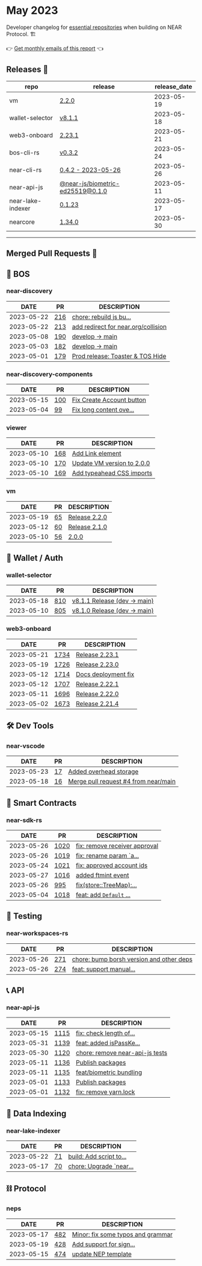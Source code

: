 # May 2023

Developer changelog for [essential repositories](https://near.dev) when building on NEAR Protocol. 🏗️

👉 [Get monthly emails of this report](https://docs.google.com/forms/d/1JfFUbTq3ELUlScJT1UI9PQPuQsv0W2jcTa7P94KrS5U/edit) 👈

## Releases  🎉

| repo | release | release_date |
| --- | --- | --- |
| vm | [2.2.0](https://github.com/NearSocial/VM/releases/tag/2.2.0) | 2023-05-19 |
| wallet-selector | [v8.1.1](https://github.com/near/wallet-selector/releases/tag/v8.1.1) | 2023-05-18 |
| web3-onboard | [2.23.1](https://github.com/blocknative/web3-onboard/releases/tag/2.23.1) | 2023-05-21 |
| bos-cli-rs | [v0.3.2](https://github.com/bos-cli-rs/bos-cli-rs/releases/tag/v0.3.2) | 2023-05-24 |
| near-cli-rs | [0.4.2 - 2023-05-26](https://github.com/near/near-cli-rs/releases/tag/v0.4.2) | 2023-05-26 |
| near-api-js | [@near-js/biometric-ed25519@0.1.0](https://github.com/near/near-api-js/releases/tag/%40near-js/biometric-ed25519%400.1.0) | 2023-05-11 |
| near-lake-indexer | [0.1.23](https://github.com/near/near-lake-indexer/releases/tag/0.1.23) | 2023-05-17 |
| nearcore | [1.34.0](https://github.com/near/nearcore/releases/tag/1.34.0) | 2023-05-30 |

---

## Merged Pull Requests  🚀

## 🚀 BOS

### near-discovery

| DATE | PR | DESCRIPTION |
| --- | --- | --- |
| 2023-05-22 | [216](https://github.com/near/near-discovery/pull/216) | [chore: rebuild js bu...](https://github.com/near/near-discovery/pull/216) |
| 2023-05-22 | [213](https://github.com/near/near-discovery/pull/213) | [add redirect for near.org/collision](https://github.com/near/near-discovery/pull/213) |
| 2023-05-08 | [190](https://github.com/near/near-discovery/pull/190) | [develop -> main](https://github.com/near/near-discovery/pull/190) |
| 2023-05-03 | [182](https://github.com/near/near-discovery/pull/182) | [develop -> main](https://github.com/near/near-discovery/pull/182) |
| 2023-05-01 | [179](https://github.com/near/near-discovery/pull/179) | [Prod release: Toaster & TOS Hide](https://github.com/near/near-discovery/pull/179) |

### near-discovery-components

| DATE | PR | DESCRIPTION |
| --- | --- | --- |
| 2023-05-15 | [100](https://github.com/near/near-discovery-components/pull/100) | [Fix Create Account button](https://github.com/near/near-discovery-components/pull/100) |
| 2023-05-04 | [99](https://github.com/near/near-discovery-components/pull/99) | [Fix long content ove...](https://github.com/near/near-discovery-components/pull/99) |

### viewer

| DATE | PR | DESCRIPTION |
| --- | --- | --- |
| 2023-05-10 | [168](https://github.com/NearSocial/viewer/pull/168) | [Add Link element](https://github.com/NearSocial/viewer/pull/168) |
| 2023-05-10 | [170](https://github.com/NearSocial/viewer/pull/170) | [Update VM version to 2.0.0](https://github.com/NearSocial/viewer/pull/170) |
| 2023-05-10 | [169](https://github.com/NearSocial/viewer/pull/169) | [Add typeahead CSS imports](https://github.com/NearSocial/viewer/pull/169) |

### vm

| DATE | PR | DESCRIPTION |
| --- | --- | --- |
| 2023-05-19 | [65](https://github.com/NearSocial/VM/pull/65) | [Release 2.2.0](https://github.com/NearSocial/VM/pull/65) |
| 2023-05-12 | [60](https://github.com/NearSocial/VM/pull/60) | [Release 2.1.0](https://github.com/NearSocial/VM/pull/60) |
| 2023-05-10 | [56](https://github.com/NearSocial/VM/pull/56) | [2.0.0](https://github.com/NearSocial/VM/pull/56) |

## 🔑 Wallet / Auth

### wallet-selector

| DATE | PR | DESCRIPTION |
| --- | --- | --- |
| 2023-05-18 | [810](https://github.com/near/wallet-selector/pull/810) | [v8.1.1 Release (dev -> main)](https://github.com/near/wallet-selector/pull/810) |
| 2023-05-10 | [805](https://github.com/near/wallet-selector/pull/805) | [v8.1.0 Release (dev -> main)](https://github.com/near/wallet-selector/pull/805) |

### web3-onboard

| DATE | PR | DESCRIPTION |
| --- | --- | --- |
| 2023-05-21 | [1734](https://github.com/blocknative/web3-onboard/pull/1734) | [Release 2.23.1](https://github.com/blocknative/web3-onboard/pull/1734) |
| 2023-05-19 | [1726](https://github.com/blocknative/web3-onboard/pull/1726) | [Release 2.23.0](https://github.com/blocknative/web3-onboard/pull/1726) |
| 2023-05-12 | [1714](https://github.com/blocknative/web3-onboard/pull/1714) | [Docs deployment fix](https://github.com/blocknative/web3-onboard/pull/1714) |
| 2023-05-12 | [1707](https://github.com/blocknative/web3-onboard/pull/1707) | [Release 2.22.1](https://github.com/blocknative/web3-onboard/pull/1707) |
| 2023-05-11 | [1696](https://github.com/blocknative/web3-onboard/pull/1696) | [Release 2.22.0](https://github.com/blocknative/web3-onboard/pull/1696) |
| 2023-05-02 | [1673](https://github.com/blocknative/web3-onboard/pull/1673) | [Release 2.21.4](https://github.com/blocknative/web3-onboard/pull/1673) |

## 🛠️ Dev Tools

### near-vscode

| DATE | PR | DESCRIPTION |
| --- | --- | --- |
| 2023-05-23 | [17](https://github.com/near/near-vscode/pull/17) | [Added overhead storage](https://github.com/near/near-vscode/pull/17) |
| 2023-05-18 | [16](https://github.com/near/near-vscode/pull/16) | [Merge pull request #4 from near/main](https://github.com/near/near-vscode/pull/16) |

## 📝 Smart Contracts

### near-sdk-rs

| DATE | PR | DESCRIPTION |
| --- | --- | --- |
| 2023-05-26 | [1020](https://github.com/near/near-sdk-rs/pull/1020) | [fix: remove receiver approval](https://github.com/near/near-sdk-rs/pull/1020) |
| 2023-05-26 | [1019](https://github.com/near/near-sdk-rs/pull/1019) | [fix: rename param `a...](https://github.com/near/near-sdk-rs/pull/1019) |
| 2023-05-24 | [1021](https://github.com/near/near-sdk-rs/pull/1021) | [fix: approved account ids](https://github.com/near/near-sdk-rs/pull/1021) |
| 2023-05-27 | [1016](https://github.com/near/near-sdk-rs/pull/1016) | [added ftmint event](https://github.com/near/near-sdk-rs/pull/1016) |
| 2023-05-26 | [995](https://github.com/near/near-sdk-rs/pull/995) | [fix(store::TreeMap):...](https://github.com/near/near-sdk-rs/pull/995) |
| 2023-05-04 | [1018](https://github.com/near/near-sdk-rs/pull/1018) | [feat: add `Default` ...](https://github.com/near/near-sdk-rs/pull/1018) |

## 🧪 Testing

### near-workspaces-rs

| DATE | PR | DESCRIPTION |
| --- | --- | --- |
| 2023-05-26 | [271](https://github.com/near/near-workspaces-rs/pull/271) | [chore: bump borsh version and other deps](https://github.com/near/near-workspaces-rs/pull/271) |
| 2023-05-26 | [274](https://github.com/near/near-workspaces-rs/pull/274) | [feat: support manual...](https://github.com/near/near-workspaces-rs/pull/274) |

## 📞 API

### near-api-js

| DATE | PR | DESCRIPTION |
| --- | --- | --- |
| 2023-05-15 | [1115](https://github.com/near/near-api-js/pull/1115) | [fix: check length of...](https://github.com/near/near-api-js/pull/1115) |
| 2023-05-31 | [1139](https://github.com/near/near-api-js/pull/1139) | [feat: added isPassKe...](https://github.com/near/near-api-js/pull/1139) |
| 2023-05-30 | [1120](https://github.com/near/near-api-js/pull/1120) | [chore: remove near-api-js tests](https://github.com/near/near-api-js/pull/1120) |
| 2023-05-11 | [1136](https://github.com/near/near-api-js/pull/1136) | [Publish packages](https://github.com/near/near-api-js/pull/1136) |
| 2023-05-11 | [1135](https://github.com/near/near-api-js/pull/1135) | [feat/biometric bundling](https://github.com/near/near-api-js/pull/1135) |
| 2023-05-01 | [1133](https://github.com/near/near-api-js/pull/1133) | [Publish packages](https://github.com/near/near-api-js/pull/1133) |
| 2023-05-01 | [1132](https://github.com/near/near-api-js/pull/1132) | [fix: remove yarn.lock](https://github.com/near/near-api-js/pull/1132) |

## 🔎 Data Indexing

### near-lake-indexer

| DATE | PR | DESCRIPTION |
| --- | --- | --- |
| 2023-05-22 | [71](https://github.com/near/near-lake-indexer/pull/71) | [build: Add script to...](https://github.com/near/near-lake-indexer/pull/71) |
| 2023-05-17 | [70](https://github.com/near/near-lake-indexer/pull/70) | [chore: Upgrade `near...](https://github.com/near/near-lake-indexer/pull/70) |

## ⛓️ Protocol

### neps

| DATE | PR | DESCRIPTION |
| --- | --- | --- |
| 2023-05-17 | [482](https://github.com/near/NEPs/pull/482) | [Minor: fix some typos and grammar](https://github.com/near/NEPs/pull/482) |
| 2023-05-19 | [428](https://github.com/near/NEPs/pull/428) | [Add support for sign...](https://github.com/near/NEPs/pull/428) |
| 2023-05-15 | [474](https://github.com/near/NEPs/pull/474) | [update NEP template](https://github.com/near/NEPs/pull/474) |
